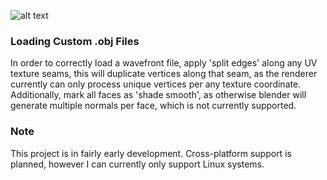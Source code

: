 

![alt text](https://github.com/jimdox/black_box/blob/master/juno_engine/res/juno-s.png)





### Loading Custom .obj Files
In order to correctly load a wavefront file, apply 'split edges' along any UV texture seams, this will duplicate vertices along that seam, as the renderer currently can only process unique vertices per any texture coordinate. Additionally, mark all faces as 'shade smooth', as otherwise blender will generate multiple normals per face, which is not currently supported.


### Note
This project is in fairly early development. Cross-platform support is planned, however I can currently only support Linux systems.
